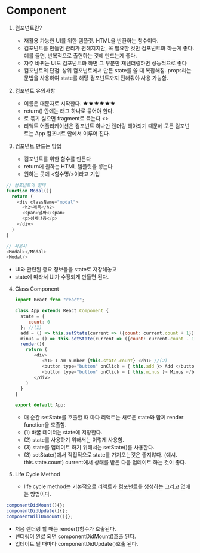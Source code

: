 # Component

1. 컴포넌트란?
   - 재활용 가능한 UI를 위한 템플릿. HTML을 반환하는 함수이다.
   - 컴포넌트를 만들면 관리가 편해지지만, 꼭 필요한 것만 컴포넌트화 하는게 좋다. 예를 들면, 반복적으로 출현하는 것에 만드는게 좋다.
   - 자주 바뀌는 UI도 컴포넌트화 하면 그 부분만 재렌더링하면 성능적으로 좋다 
   - 컴포넌트의 단점: 상위 컴포넌트에서 만든 state를 쓸 때 복잡해짐. props라는 문법을 사용하여 state를 해당 컴포넌트까지 전해줘야 사용 가능함.

2. 컴포넌트 유의사항
   - 이름은 대문자로 시작한다. ★★★★★★
   - return() 안에는 태그 하나로 묶어야 한다.
   - <div></div>로 묶기 싫으면 fragment로 묶는다 <> </>
   - 리액트 어플리케이션은 컴포넌트 하나만 렌더링 해야되기 때문에 모든 컴포넌트는 App 컴포너트 안에서 이루어 진다.


3. 컴포넌트 만드는 방법
   - 컴포넌트를 위한 함수를 만든다
   - return에 원하는 HTML 템플릿을 넣는다
   - 원하는 곳에 <함수명/>이라고 기입

```javascript
// 컴포넌트의 형태
function Modal(){
  return (
    <div className="modal">
      <h2>제목</h2>
      <span>날짜</span>
      <p>싱세내용</p>
    </div>
  )
} 

// 사용시
<Modal></Modal>
<Modal/>
```
   - UI와 관련된 중요 정보들을 state로 저장해놓고
   - state에 따라서 UI가 수정되게 만들면 된다.
 
 

4. Class Component
   ```javascript
   import React from "react";

   class App extends React.Component {
     state = {
        count: 0
     }; //(1)
     add = () => this.setState(current => ({count: current.count + 1}));
     minus = () => this.setState(current => ({count: current.count - 1})); //(3)
     render(){
       return (
          <div>
             <h1> I am number {this.state.count} </h1> //(2)
             <button type="button" onClick = { this.add }> Add </button>
             <button type="button" onClick = { this.minus }> Minus </button>
          </div>
       )
     }
   }

   export default App;
   ```
   - 매 순간 setState를 호출할 때 마다 리액트는 새로운 state와 함께 render function을 호출함.
   - (1) 바꿀 데이터는 state에 저장한다.
   - (2) state를 사용하기 위해서는 이렇게 사용함.
   - (3) state를 업데이트 하기 위해서는 setState()를 사용한다.
   - (3) setState()에서 직접적으로 state를 가져오는것은 좋지않다. (예시. this.state.count) current에서 상태를 받은 다음 업데이트 하는 것이 좋다.

5. Life Cycle Method
   - life cycle method는 기본적으로 리액트가 컴포넌트를 생성하는 그리고 없애는 방법이다.
  ```javascript
  componentDidMount(){};
  componentDidUpdate(){};
  componentWillUnmount(){};
  ```
  - 처음 렌더링 할 때는 render()함수가 호출된다.
  - 렌더링이 완료 되면  componentDidMount()호출 된다.
  - 업데이트 될 때마다 componentDidUpdate()호출 된다.